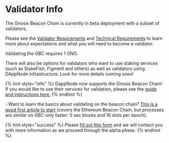 # Validator Info

The Gnosis Beacon Chain is currently in beta deployment with a subset of validators.&#x20;

Please see the [Validator Requirements](validator-requirements-and-responsibilities.md) and [Technical Requirements](technical-requirements.md) to learn more about expectations and what you will need to become a validator.

Validating the GBC requires 1 GNO.

There will also be options for validators who want to use staking services (such as StakeFish, Figment and others) as well as validators using DAppNode infrastructure. Look for more details coming soon!

{% hint style="info" %}
DappNode now supports the Gnosis Beacon Chain! If you would like to use their services for validation, please see the [guide and instructions here.](https://forum.dappnode.io/t/how-to-setup-a-gnosis-beacon-chain-gbc-validator-on-dappnode/1351)
{% endhint %}

:bulb:Want to learn the basics about validating on the beacon chain? [This is a good first article to start](https://medium.com/alethio/ethereum-2-a-validators-journey-through-the-beacon-chain-843f70aaab2e) (covers the Ethereum Beacon Chain, but processes are similar on GBC only faster: 5 sec blocks and 16 slots per epoch).&#x20;

{% hint style="success" %}
Please [fill out this form](https://airtable.com/shrrzJsRLa767gpcQ) and we will contact you with more information as we proceed through the alpha phase.&#x20;
{% endhint %}



